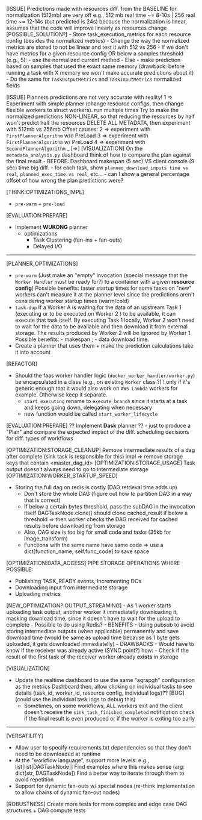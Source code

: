 [ISSUE] Predictions made with resources diff. from the BASELINE for normalization (512mb) are very off
    e.g., 512 mb real time ~= 8-10s | 256 real time ~= 12-14s (but predicted is 24s)
    because the normalization is linear, assumes that the code will improve linearly as resources change
    [POSSIBLE_SOLUTION?]
        - Store task_execution_metrics for each resource config (besides the normalized metrics)
        - Change the way the normalized metrics are stored to not be linear and test it with 512 vs 256
        - If we don't have metrics for a given resource config OR below a samples threshold (e.g., 5):
            - use the normalized current method
        - Else
            - make prediction based on samples that used the exact same memory
            (drawback: before running a task with X memory we won't make accurate predictions about it)
        - Do the same for `TaskOutputMetrics` and `TaskInputMetrics` normalized fields

[ISSUE] Planners predictions are not very accurate with reality!
    1 => Experiment with simple planner (change resource configs, then change flexible workers to struct workers). run multiple times
        Try to make the normalized predictions NON-LINEAR, so that reducing the resources by half won't predict half the resources
            DELETE ALL METADATA, then experiment with 512mb vs 256mb
        Offset causes:
    2 => experiment with `FirstPlannerAlgorithm` w/o PreLoad
    3 => experiment with `FirstPlannerAlgorithm` w/ PreLoad
    4 => experiment with `SecondPlannerAlgorithm`
    _
    [=>] [VISUALIZATION] On the `metadata_analysis.py` dashboard think of how to compare the plan against the final result
        - BEFORE: Dashboard makespan (5 sec) VS client console (9 sec) time big diff.
        - for each task, show `planned_download_inputs time vs real`, `planned_exec_time vs real`, etc...
        - can I show a general percentage offset of how wrong the plan predictions were?

[THINK:OPTIMIZATIONS_IMPL]
- `pre-warm` + `pre-load`

[EVALUATION:PREPARE]
- Implement **WUKONG** planner
    + optimizations
        - Task Clustering (fan-ins + fan-outs)
        - Delayed I/O

---

[PLANNER_OPTIMIZATIONS]
- `pre-warm` (Just make an "empty" invocation (special message that the `Worker Handler` must be ready for?) to a container with a given **resource config**)
    Possible benefits: faster startup times for some tasks on "new" workers
        can't measure it at the planner level since the predictions aren't considering worker startup times (warm/cold)
- `task-dup`
    If a Worker A is waiting for the data of an upstream Task 1 (executing or to be executed on Worker 2 ) to be available, 
    it can execute that task itself. By executing Task 1 locally, Worker 2 won’t need to wait for the data to be available 
    and then download it from external storage. The results produced by Worker 2 will be ignored by Worker 1. 
    Possible benefits: - makespan ; - data download time.
- Create a planner that uses them + make the prediction calculations take it into account

[REFACTOR]
- Should the faas worker handler logic (`docker_worker_handler/worker.py`) be encapsulated in a class (e.g., on existing `Worker` class ?)
    ! only if it's generic enough that it would also work on `AWS Lambda` workers for example. Otherwise keep it separate.
    - `start_executing` rename to `execute_branch` since it starts at a task and keeps going down, delegating when necessary
    - new function would be called `start_worker_lifecycle`

[EVALUATION:PREPARE]
?? Implement **Dask** planner ?? 
    - just to produce a "Plan" and compare the expected impact of the diff. scheduling decisions for diff. types of workflows

[OPTIMIZATION:STORAGE_CLEANUP] Remove intermediate results of a dag after complete (sink task is responsible for this)
    impl => remove storage keys that contain <master_dag_id>
[OPTIMIZATION:STORAGE_USAGE] Task output doesn't always need to go to intermediate storage
[OPTIMIZATION:WORKER_STARTUP_SPEED]
- Storing the full dag on redis is costly (DAG retrieval time adds up)
    - Don't store the whole DAG (figure out how to partition DAG in a way that is correct)
    - If below a certain bytes threshold, pass the subDAG in the invocation itself
        DAGTaskNode.clone() should clone cached_result if below a threshold => then worker checks the DAG received for cached results before downloading from storage
    - Also, DAG size is too big for small code and tasks (35kb for image_transform)
    - Functions with the same name have same code => use a dict[function_name, self.func_code] to save space

[OPTIMIZATION:DATA_ACCESS]
PIPE STORAGE OPERATIONS WHERE POSSIBLE:
- Publishing TASK_READY events, Incrementing DCs
- Downloading input from intermediate storage
- Uploading metrics

[NEW_OPTIMIZATION?:OUTPUT_STREAMING]
    - As 1 worker starts uploading task output, another worker it immediatelly downloading it, masking download time, since it doesn't have to wait for the upload to complete
    - Possible to do using Redis?
    - BENEFITS
        - Using pubsub to avoid storing intermediate outputs (when applicable) permanently and save download time (would be same as upload time because as 1 byte gets uploaded, it gets downloaded immediatelly)
    - DRAWBACKS
        - Would have to know if the receiver was already active (SYNC point?)
            how:
                - Check if the result of the first task of the receiver worker already **exists** in storage

[VISUALIZATION]
- Update the realtime dashboard to use the same "agrapgh" configuration as the metrics Dashboard
    then, allow clicking on individual tasks to see details (task_id, worker_id, resource config, individual logs)??
    [BUG] (could use the individual task logs to debug this)
    - Sometimes, on some workflows, ALL workers exit and the client doesn't receive the `sink_task_finished_completed` notification
        check if the final result is even produced or if the worker is exiting too early

---

[VERSATILITY]
- Allow user to specify requirements.txt dependencies so that they don't need to be downloaded at runtime
- At the "workflow language", support more levels: e.g., list[list[DAGTaskNode]]
    Find examples where this makes sense (arg: dict[str, DAGTaskNode])
    Find a better way to iterate through them to avoid repetition
- Support for dynamic fan-outs w/ special nodes (re-think implementation to allow chains of dynamic fan-out nodes)

[ROBUSTNESS] Create more tests for more complex and edge case DAG structures + DAG compute tests
